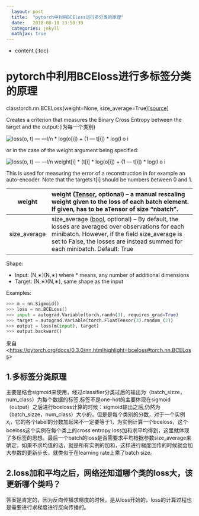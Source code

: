 ```yaml
---
  layout: post
  title:  "pytorch中利用BCEloss进行多分类的原理"
  date:   2018-08-18 13:50:39
  categories: jekyll
  mathjax: true
---
```


* content
{:toc}
# pytorch中利用BCEloss进行多标签分类的原理

classtorch.nn.BCELoss(weight=None, size_average=True)[[source\]](https://pytorch.org/docs/0.3.0/_modules/torch/nn/modules/loss.html#BCELoss)

Creates a criterion that measures the  Binary Cross Entropy between the target and the output:(i为每一个类别)

![loss(o, t) —  —l/n * log(o[i]) + (1 — t[i]) * log(l o i ](file:///C:/Users/nian.000/AppData/Local/Temp/msohtmlclip1/01/clip_image001.png)

or in the case of the weight argument being  specified:

![loss(o, t) —  —l/n weight[i] * (t[i] * log(o[i]) + (1  — t[i]) * log(l o i ](file:///C:/Users/nian.000/AppData/Local/Temp/msohtmlclip1/01/clip_image002.png)

This is used for measuring the error of a  reconstruction in for example an auto-encoder. Note that the targets t[i] should  be numbers between 0 and 1.

| weight       | weight ([Tensor](https://pytorch.org/docs/0.3.0/tensors.html#torch.Tensor), optional) – a manual rescaling weight given to the loss of each batch element. If given, has to be aTensor of size “nbatch”. |
| ------------ | :----------------------------------------------------------- |
| size_average | size_average ([bool](https://docs.python.org/2/library/functions.html#bool), optional) – By default, the losses          are averaged over observations for each minibatch. However, if the field size_average is set to False, the losses are instead summed for each minibatch. Default: True |

Shape:

- Input: (N,∗)(N,∗) where * means, any number of       additional dimensions
- Target: (N,∗)(N,∗), same shape as the input

Examples:

```python
>>> m = nn.Sigmoid()
>>> loss = nn.BCELoss()
>>> input = autograd.Variable(torch.randn(3), requires_grad=True)
>>> target = autograd.Variable(torch.FloatTensor(3).random_(2))
>>> output = loss(m(input), target)
>>> output.backward()

```

来自 <<https://pytorch.org/docs/0.3.0/nn.htmlhighlight=bceloss#torch.nn.BCELoss>>



## 1.多标签分类原理

主要是结合sigmoid来使用，经过classifier分类过后的输出为（batch_sizze，num_class）为每个数据的标签,标签不是one-hot的主要体现在sigmoid（output）之后进行bceloss计算的时候：sigmoid输出之后,仍然为（batch_sizze，num_class）大小的，但是是每个类别的分数，对于一个实例$x_i$，它的各个label的分数加起来不一定要等于1，为实例计算一个bceloss，这个bceloss这个实例在每个类上的cross entropy loss加和求平均得到，这里就体现了多标签的思想。最后一个batch的loss是否需要求平均根据参数size_average来确定，如果不求均值的话，就是所有实例的加和，这样进行梯度回传的时候就会加大参数的更新步长，就类似于在learning rate上乘了batch size。



## 2.loss加和平均之后，网络还知道哪个类的loss大，该更新哪个类吗？

答案是肯定的，因为反向传播求梯度的时候，是从loss开始的，loss的计算过程也是需要进行求梯度进行反向传播的。

 